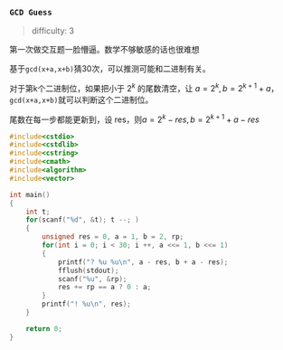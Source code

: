 ### `GCD Guess`

> difficulty: 3

第一次做交互题一脸懵逼。数学不够敏感的话也很难想

基于`gcd(x+a,x+b)`猜30次，可以推测可能和二进制有关。

对于第k个二进制位，如果把小于 $2^k$ 的尾数清空，让 $a=2^k, b=2^{k+1}+a$，`gcd(x+a,x+b)`就可以判断这个二进制位。

尾数在每一步都能更新到，设 res，则$a=2^{k}-res, b=2^{k+1}+a-res$

```cpp
#include<cstdio>
#include<cstdlib>
#include<cstring>
#include<cmath>
#include<algorithm>
#include<vector>

int main()
{
    int t;
    for(scanf("%d", &t); t --; )
    {
        unsigned res = 0, a = 1, b = 2, rp;
        for(int i = 0; i < 30; i ++, a <<= 1, b <<= 1)
        {
            printf("? %u %u\n", a - res, b + a - res);
            fflush(stdout);
            scanf("%u", &rp);
            res += rp == a ? 0 : a;
        }
        printf("! %u\n", res);
    }

    return 0;
}
```

